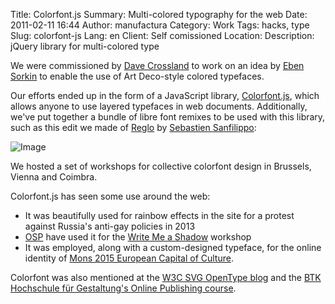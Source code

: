 Title: Colorfont.js
Summary: Multi-colored typography for the web
Date: 2011-02-11 16:44
Author: manufactura
Category: Work
Tags: hacks, type
Slug: colorfont-js
Lang: en
Client: Self comissioned
Location: 
Description: jQuery library for multi-colored type


We were commissioned by [Dave
Crossland](http://understandingfonts.com/who/dave-crossland/) to work on an
idea by [Eben Sorkin](http://sorkintype.com/) to enable the use of Art
Deco-style colored typefaces. 

Our efforts ended up in the form of a JavaScript library,
[Colorfont.js](http://manufacturaindependente.com/colorfont), which allows
anyone to use layered typefaces in web documents. Additionally, we've put
together a bundle of libre font remixes to be used with this library, such
as this edit we made of [Reglo](https://fontlibrary.org/en/font/reglo) by
[Sebastien Sanfilippo](http://love-letters.be):

![Image]({static}/media/work_colorfont-reglo.jpg "Bonjour Variable, using Reglo Colorfont")


We hosted a set of workshops for collective colorfont design in Brussels,
Vienna and Coimbra.

Colorfont.js has seen some use around the web:

* It was beautifully used for rainbow effects in the site for a protest against
  Russia's anti-gay policies in 2013
* [OSP](http://osp.kitchen) have used it for the [Write Me a
  Shadow](http://ospublish.constantvzw.org/workshop/write-me-a-shadow/)
  workshop
* It was employed, along with a custom-designed typeface, for the online
  identity of [Mons 2015 European Capital of
  Culture](http://www.festivaldeliege.be/mons2015_clip_image002.png).

Colorfont was also mentioned at the [W3C SVG OpenType
blog](https://www.w3.org/community/svgopentype/2012/04/29/workaround-colorfont-js/)
and the [BTK Hochschule für Gestaltung's Online Publishing
course](http://blogs.btk-fh.de/onlinepub/).

